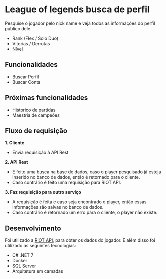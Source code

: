 # League of legends busca de perfil

Pesquise o jogador pelo nick name e veja todos as informações do perfil publico dele.

- Rank (Flex / Solo Duo)
- Vitorias / Derrotas
- Nível
 
## Funcionalidades

- Buscar Perfil
- Buscar Conta

## Próximas funcionalidades
- Historico de partidas
- Maestria de campeões

## Fluxo de requisição
**1. Cliente**
 - Envia requisição à API Rest

**2. API Rest**
 - É feito uma busca na base de dados, caso o player pesquisado já esteja inserido no banco de dados, então é retornado para o cliente.
 - Caso contrário é feito uma requisição para RIOT API.

**3.  Faz requisição para outro serviço**
 - A requisição é feita e caso seja encontrado o player, então essas informações são salvas no banco de dados.  
 - Caso contrário é retornado um erro para o cliente, o player não existe.



## Desenvolvimento

Foi utilizado a [RIOT API](https://developer.riotgames.com/), para obter os dados do jogador. E além disso foi utilizado as seguintes tecnologias:

- C# .NET 7
- Docker
- SQL Server
- Arquitetura em camadas

